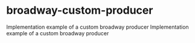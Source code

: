 # broadway-custom-producer
Implementation example of a custom broadway producer Implementation example of a custom broadway producer
